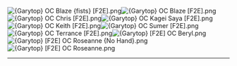 ![{Garytop} OC Blaze {fists} [F2E].png](https://raw.githubusercontent.com/Klokinator/FE-Repo/main/Portrait%20Repository/Spriting%20Community%20OC's%20(Grouped%20by%20Artist)/Garytop/%7BGarytop%7D%20OC%20Blaze%20(fists)%20%5BF2E%5D.png "{Garytop} OC Blaze {fists} [F2E].png")![{Garytop} OC Blaze [F2E].png](https://raw.githubusercontent.com/Klokinator/FE-Repo/main/Portrait%20Repository/Spriting%20Community%20OC's%20(Grouped%20by%20Artist)/Garytop/%7BGarytop%7D%20OC%20Blaze%20%5BF2E%5D.png "{Garytop} OC Blaze [F2E].png")![{Garytop} OC Chris [F2E].png](https://raw.githubusercontent.com/Klokinator/FE-Repo/main/Portrait%20Repository/Spriting%20Community%20OC's%20(Grouped%20by%20Artist)/Garytop/%7BGarytop%7D%20OC%20Chris%20%5BF2E%5D.png "{Garytop} OC Chris [F2E].png")![{Garytop} OC Kagei Saya [F2E].png](https://raw.githubusercontent.com/Klokinator/FE-Repo/main/Portrait%20Repository/Spriting%20Community%20OC's%20(Grouped%20by%20Artist)/Garytop/%7BGarytop%7D%20OC%20Kagei%20Saya%20%5BF2E%5D.png "{Garytop} OC Kagei Saya [F2E].png")![{Garytop} OC Keith [F2E].png](https://raw.githubusercontent.com/Klokinator/FE-Repo/main/Portrait%20Repository/Spriting%20Community%20OC's%20(Grouped%20by%20Artist)/Garytop/%7BGarytop%7D%20OC%20Keith%20%5BF2E%5D.png "{Garytop} OC Keith [F2E].png")![{Garytop} OC Sumer [F2E].png](https://raw.githubusercontent.com/Klokinator/FE-Repo/main/Portrait%20Repository/Spriting%20Community%20OC's%20(Grouped%20by%20Artist)/Garytop/%7BGarytop%7D%20OC%20Sumer%20%5BF2E%5D.png "{Garytop} OC Sumer [F2E].png")![{Garytop} OC Terrance [F2E].png](https://raw.githubusercontent.com/Klokinator/FE-Repo/main/Portrait%20Repository/Spriting%20Community%20OC's%20(Grouped%20by%20Artist)/Garytop/%7BGarytop%7D%20OC%20Terrance%20%5BF2E%5D.png "{Garytop} OC Terrance [F2E].png")![{Garytop} [F2E] OC Beryl.png](https://raw.githubusercontent.com/Klokinator/FE-Repo/main/Portrait%20Repository/Spriting%20Community%20OC's%20(Grouped%20by%20Artist)/Garytop/%7BGarytop%7D%20%5BF2E%5D%20OC%20Beryl.png "{Garytop} [F2E] OC Beryl.png")![{Garytop} [F2E] OC Roseanne {No Hand}.png](https://raw.githubusercontent.com/Klokinator/FE-Repo/main/Portrait%20Repository/Spriting%20Community%20OC's%20(Grouped%20by%20Artist)/Garytop/%7BGarytop%7D%20%5BF2E%5D%20OC%20Roseanne%20(No%20Hand).png "{Garytop} [F2E] OC Roseanne {No Hand}.png")![{Garytop} [F2E] OC Roseanne.png](https://raw.githubusercontent.com/Klokinator/FE-Repo/main/Portrait%20Repository/Spriting%20Community%20OC's%20(Grouped%20by%20Artist)/Garytop/%7BGarytop%7D%20%5BF2E%5D%20OC%20Roseanne.png "{Garytop} [F2E] OC Roseanne.png")



----

